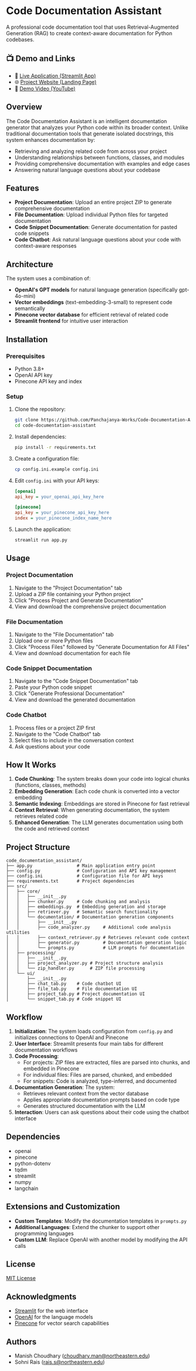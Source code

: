# Code Documentation Assistant

A professional code documentation tool that uses Retrieval-Augmented Generation (RAG) to create context-aware documentation for Python codebases.

## 📺 Demo and Links

- 🔗 [Live Application (Streamlit App)](https://codedocassist.streamlit.app)
- 🌐 [Project Website (Landing Page)](https://v0-code-documentation-website.vercel.app)
- 🎥 [Demo Video (YouTube)](https://www.youtube.com/watch?v=KIc4GnvES9Y)


## Overview

The Code Documentation Assistant is an intelligent documentation generator that analyzes your Python code within its broader context. Unlike traditional documentation tools that generate isolated docstrings, this system enhances documentation by:

- Retrieving and analyzing related code from across your project
- Understanding relationships between functions, classes, and modules
- Providing comprehensive documentation with examples and edge cases
- Answering natural language questions about your codebase

## Features

- **Project Documentation**: Upload an entire project ZIP to generate comprehensive documentation
- **File Documentation**: Upload individual Python files for targeted documentation
- **Code Snippet Documentation**: Generate documentation for pasted code snippets
- **Code Chatbot**: Ask natural language questions about your code with context-aware responses

## Architecture

The system uses a combination of:

- **OpenAI's GPT models** for natural language generation (specifically gpt-4o-mini)
- **Vector embeddings** (text-embedding-3-small) to represent code semantically
- **Pinecone vector database** for efficient retrieval of related code
- **Streamlit frontend** for intuitive user interaction

## Installation

### Prerequisites

- Python 3.8+
- OpenAI API key
- Pinecone API key and index

### Setup

1. Clone the repository:
   ```bash
   git clone https://github.com/Panchajanya-Works/Code-Documentation-Assistant.git
   cd code-documentation-assistant
   ```

2. Install dependencies:
   ```bash
   pip install -r requirements.txt
   ```

3. Create a configuration file:
   ```bash
   cp config.ini.example config.ini
   ```

4. Edit `config.ini` with your API keys:
   ```ini
   [openai]
   api_key = your_openai_api_key_here

   [pinecone]
   api_key = your_pinecone_api_key_here
   index = your_pinecone_index_name_here
   ```

5. Launch the application:
   ```bash
   streamlit run app.py
   ```

## Usage

### Project Documentation

1. Navigate to the "Project Documentation" tab
2. Upload a ZIP file containing your Python project
3. Click "Process Project and Generate Documentation"
4. View and download the comprehensive project documentation

### File Documentation

1. Navigate to the "File Documentation" tab
2. Upload one or more Python files
3. Click "Process Files" followed by "Generate Documentation for All Files"
4. View and download documentation for each file

### Code Snippet Documentation

1. Navigate to the "Code Snippet Documentation" tab
2. Paste your Python code snippet
3. Click "Generate Professional Documentation"
4. View and download the generated documentation

### Code Chatbot

1. Process files or a project ZIP first
2. Navigate to the "Code Chatbot" tab
3. Select files to include in the conversation context
4. Ask questions about your code

## How It Works

1. **Code Chunking**: The system breaks down your code into logical chunks (functions, classes, methods)
2. **Embedding Generation**: Each code chunk is converted into a vector embedding
3. **Semantic Indexing**: Embeddings are stored in Pinecone for fast retrieval
4. **Context Retrieval**: When generating documentation, the system retrieves related code
5. **Enhanced Generation**: The LLM generates documentation using both the code and retrieved context

## Project Structure

```
code_documentation_assistant/
├── app.py                 # Main application entry point
├── config.py              # Configuration and API key management
├── config.ini             # Configuration file for API keys
├── requirements.txt       # Project dependencies
├── src/
│   ├── core/
│   │   ├── __init__.py
│   │   ├── chunker.py     # Code chunking and analysis
│   │   ├── embeddings.py  # Embedding generation and storage
│   │   ├── retriever.py   # Semantic search functionality
│   │   └── documentation/ # Documentation generation components
│   │       ├── __init__.py
│   │       ├── code_analyzer.py     # Additional code analysis utilities
│   │       ├── context_retriever.py # Retrieves relevant code context
│   │       ├── generator.py         # Documentation generation logic
│   │       └── prompts.py           # LLM prompts for documentation
│   ├── processing/
│   │   ├── __init__.py
│   │   ├── project_analyzer.py # Project structure analysis
│   │   └── zip_handler.py      # ZIP file processing
│   └── ui/
│       ├── __init__.py
│       ├── chat_tab.py    # Code chatbot UI
│       ├── file_tab.py    # File documentation UI
│       ├── project_tab.py # Project documentation UI
│       └── snippet_tab.py # Code snippet UI
```

## Workflow

1. **Initialization**: The system loads configuration from `config.py` and initializes connections to OpenAI and Pinecone
2. **User Interface**: Streamlit presents four main tabs for different documentation workflows
3. **Code Processing**:
   - For projects: ZIP files are extracted, files are parsed into chunks, and embedded in Pinecone
   - For individual files: Files are parsed, chunked, and embedded
   - For snippets: Code is analyzed, type-inferred, and documented
4. **Documentation Generation**: The system:
   - Retrieves relevant context from the vector database
   - Applies appropriate documentation prompts based on code type
   - Generates structured documentation with the LLM
5. **Interaction**: Users can ask questions about their code using the chatbot interface

## Dependencies

- openai
- pinecone
- python-dotenv
- tqdm
- streamlit
- numpy
- langchain

## Extensions and Customization

- **Custom Templates**: Modify the documentation templates in `prompts.py`
- **Additional Languages**: Extend the chunker to support other programming languages
- **Custom LLM**: Replace OpenAI with another model by modifying the API calls

## License

[MIT License](LICENSE)

## Acknowledgments

- [Streamlit](https://streamlit.io/) for the web interface
- [OpenAI](https://openai.com/) for the language models
- [Pinecone](https://www.pinecone.io/) for vector search capabilities

## Authors

- Manish Choudhary (choudhary.man@northeastern.edu)
- Sohni Rais (rais.s@northeastern.edu)

